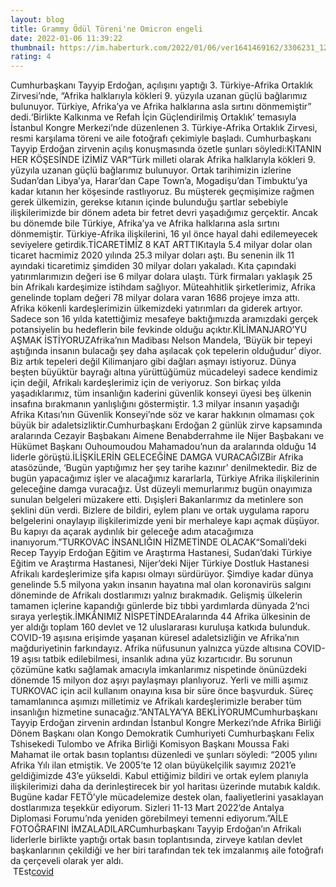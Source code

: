 ```yaml
--- 
layout: blog
title: Grammy Ödül Töreni'ne Omicron engeli
date: 2022-01-06 11:39:22
thumbnail: https://im.haberturk.com/2022/01/06/ver1641469162/3306231_1200x627.jpg
rating: 4
---
```

Cumhurbaşkanı Tayyip Erdoğan, açılışını yaptığı 3. Türkiye-Afrika Ortaklık Zirvesi’nde, “Afrika halklarıyla kökleri 9. yüzyıla uzanan güçlü bağlarımız bulunuyor. Türkiye, Afrika’ya ve Afrika halklarına asla sırtını dönmemiştir” dedi.‘Birlikte Kalkınma ve Refah İçin Güçlendirilmiş Ortaklık’ temasıyla İstanbul Kongre Merkezi’nde düzenlenen 3. Türkiye-Afrika Ortaklık Zirvesi, resmi karşılama töreni ve aile fotoğrafı çekimiyle başladı. Cumhurbaşkanı Tayyip Erdoğan zirvenin açılış konuşmasında özetle şunları söyledi:KITANIN HER KÖŞESİNDE İZİMİZ VAR“Türk milleti olarak Afrika halklarıyla kökleri 9. yüzyıla uzanan güçlü bağlarımız bulunuyor. Ortak tarihimizin izlerine Sudan’dan Libya’ya, Harar’dan Cape Town’a, Mogadişu’dan Timbuktu’ya kadar kıtanın her köşesinde rastlıyoruz. Bu müşterek geçmişimize rağmen gerek ülkemizin, gerekse kıtanın içinde bulunduğu şartlar sebebiyle ilişkilerimizde bir dönem adeta bir fetret devri yaşadığımız gerçektir. Ancak bu dönemde bile Türkiye, Afrika’ya ve Afrika halklarına asla sırtını dönmemiştir. Türkiye-Afrika ilişkilerini, 16 yıl önce hayal dahi edilemeyecek seviyelere getirdik.TİCARETİMİZ 8 KAT ARTTIKıtayla 5.4 milyar dolar olan ticaret hacmimiz 2020 yılında 25.3 milyar doları aştı. Bu senenin ilk 11 ayındaki ticaretimiz şimdiden 30 milyar doları yakaladı. Kıta çapındaki yatırımlarımızın değeri ise 6 milyar dolara ulaştı. Türk firmaları yaklaşık 25 bin Afrikalı kardeşimize istihdam sağlıyor. Müteahhitlik şirketlerimiz, Afrika genelinde toplam değeri 78 milyar dolara varan 1686 projeye imza attı. Afrika kökenli kardeşlerimizin ülkemizdeki yatırımları da giderek artıyor. Sadece son 16 yılda katettiğimiz mesafeye baktığımızda aramızdaki gerçek potansiyelin bu hedeflerin bile fevkinde olduğu açıktır.KİLİMANJARO’YU AŞMAK İSTİYORUZAfrika’nın Madibası Nelson Mandela, ‘Büyük bir tepeyi aştığında insanın bulacağı şey daha aşılacak çok tepelerin olduğudur’ diyor. Biz artık tepeleri değil Kilimanjaro gibi dağları aşmayı istiyoruz. Dünya beşten büyüktür bayrağı altına yürüttüğümüz mücadeleyi sadece kendimiz için değil, Afrikalı kardeşlerimiz için de veriyoruz. Son birkaç yılda yaşadıklarımız, tüm insanlığın kaderini güvenlik konseyi üyesi beş ülkenin insafına bırakmanın yanlışlığını göstermiştir. 1.3 milyar insanın yaşadığı Afrika Kıtası’nın Güvenlik Konseyi’nde söz ve karar hakkının olmaması çok büyük bir adaletsizliktir.Cumhurbaşkanı Erdoğan 2 günlük zirve kapsamında aralarında Cezayir Başbakanı Aimene Benabderrahme ile Nijer Başbakanı ve Hükümet Başkanı Ouhoumoudou Mahamadou’nun da aralarında olduğu 14 liderle görüştü.İLİŞKİLERİN GELECEĞİNE DAMGA VURACAĞIZBir Afrika atasözünde, ‘Bugün yaptığımız her şey tarihe kazınır’ denilmektedir. Biz de bugün yapacağımız işler ve alacağımız kararlarla, Türkiye Afrika ilişkilerinin geleceğine damga vuracağız. Üst düzeyli memurlarımız bugün onayımıza sunulan belgeleri müzakere etti. Dışişleri Bakanlarımız da metinlere son şeklini dün verdi. Bizlere de bildiri, eylem planı ve ortak uygulama raporu belgelerini onaylayıp ilişkilerimizde yeni bir merhaleye kapı açmak düşüyor. Bu kapıyı da açarak aydınlık bir geleceğe adım atacağımıza inanıyorum.”TURKOVAC İNSANLIĞIN HİZMETİNDE OLACAK“Somali’deki Recep Tayyip Erdoğan Eğitim ve Araştırma Hastanesi, Sudan’daki Türkiye Eğitim ve Araştırma Hastanesi, Nijer’deki Nijer Türkiye Dostluk Hastanesi Afrikalı kardeşlerimize şifa kapısı olmayı sürdürüyor. Şimdiye kadar dünya genelinde 5.5 milyona yakın insanın hayatına mal olan koronavirüs salgını döneminde de Afrikalı dostlarımızı yalnız bırakmadık. Gelişmiş ülkelerin tamamen içlerine kapandığı günlerde biz tıbbi yardımlarda dünyada 2‘nci sıraya yerleştik.İMKÂNIMIZ NİSPETİNDEAralarında 44 Afrika ülkesinin de yer aldığı toplam 160 devlet ve 12 uluslararası kuruluşa katkıda bulunduk. COVID-19 aşısına erişimde yaşanan küresel adaletsizliğin ve Afrika’nın mağduriyetinin farkındayız. Afrika nüfusunun yalnızca yüzde altısına COVID-19 aşısı tatbik edilebilmesi, insanlık adına yüz kızartıcıdır. Bu sorunun çözümüne katkı sağlamak amacıyla imkanlarımız nispetinde önünüzdeki dönemde 15 milyon doz aşıyı paylaşmayı planlıyoruz. Yerli ve milli aşımız TURKOVAC için acil kullanım onayına kısa bir süre önce başvurduk. Süreç tamamlanınca aşımızı milletimiz ve Afrikalı kardeşlerimizle beraber tüm insanlığın hizmetine sunacağız.”ANTALYA’YA BEKLİYORUMCumhurbaşkanı Tayyip Erdoğan zirvenin ardından İstanbul Kongre Merkezi’nde Afrika Birliği Dönem Başkanı olan Kongo Demokratik Cumhuriyeti Cumhurbaşkanı Felix Tshisekedi Tulombo ve Afrika Birliği Komisyon Başkanı Moussa Faki Mahamat ile ortak basın toplantısı düzenledi ve şunları söyledi: “2005 yılını Afrika Yılı ilan etmiştik. Ve 2005’te 12 olan büyükelçilik sayımız 2021’e geldiğimizde 43’e yükseldi. Kabul ettiğimiz bildiri ve ortak eylem planıyla ilişkilerimizi daha da derinleştirecek bir yol haritası üzerinde mutabık kaldık. Bugüne kadar FETÖ’yle mücadelemize destek olan, faaliyetlerini yasaklayan dostlarımıza teşekkür ediyorum. Sizleri 11-13 Mart 2022’de Antalya Diplomasi Forumu’nda yeniden görebilmeyi temenni ediyorum.”AİLE FOTOĞRAFINI İMZALADILARCumhurbaşkanı Tayyip Erdoğan’ın Afrikalı liderlerle birlikte yaptığı ortak basın toplantısında, zirveye katılan devlet başkanlarının çekildiği ve her biri tarafından tek tek imzalanmış aile fotoğrafı da çerçeveli olarak yer aldı.</br>&nbsp;TEst<a href="https://www.tuccar.de/category/schnelltest">covid</a>